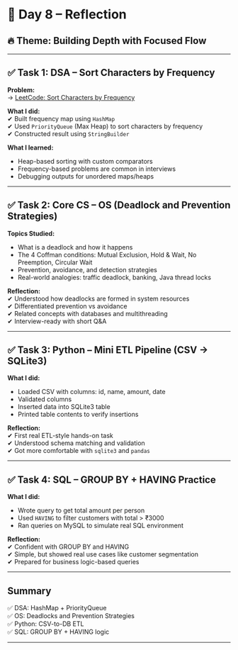 # 📅 Day 8 – Reflection

## 🔥 Theme: Building Depth with Focused Flow

---

## ✅ Task 1: DSA – Sort Characters by Frequency

**Problem:**  
→ [LeetCode: Sort Characters by Frequency](https://leetcode.com/problems/sort-characters-by-frequency/)

**What I did:**  
✔ Built frequency map using `HashMap`  
✔ Used `PriorityQueue` (Max Heap) to sort characters by frequency  
✔ Constructed result using `StringBuilder`  

**What I learned:**  
- Heap-based sorting with custom comparators  
- Frequency-based problems are common in interviews  
- Debugging outputs for unordered maps/heaps  

---

## ✅ Task 2: Core CS – OS (Deadlock and Prevention Strategies)

**Topics Studied:**  
- What is a deadlock and how it happens  
- The 4 Coffman conditions: Mutual Exclusion, Hold & Wait, No Preemption, Circular Wait  
- Prevention, avoidance, and detection strategies  
- Real-world analogies: traffic deadlock, banking, Java thread locks  

**Reflection:**  
✔ Understood how deadlocks are formed in system resources  
✔ Differentiated prevention vs avoidance  
✔ Related concepts with databases and multithreading  
✔ Interview-ready with short Q&A

---

## ✅ Task 3: Python – Mini ETL Pipeline (CSV → SQLite3)

**What I did:**  
- Loaded CSV with columns: id, name, amount, date  
- Validated columns  
- Inserted data into SQLite3 table  
- Printed table contents to verify insertions

**Reflection:**  
✔ First real ETL-style hands-on task  
✔ Understood schema matching and validation  
✔ Got more comfortable with `sqlite3` and `pandas`

---

## ✅ Task 4: SQL – GROUP BY + HAVING Practice

**What I did:**  
- Wrote query to get total amount per person  
- Used `HAVING` to filter customers with total > ₹3000  
- Ran queries on MySQL to simulate real SQL environment  

**Reflection:**  
✔ Confident with GROUP BY and HAVING  
✔ Simple, but showed real use cases like customer segmentation  
✔ Prepared for business logic-based queries

---

## Summary

✅ DSA: HashMap + PriorityQueue  
✅ OS: Deadlocks and Prevention Strategies  
✅ Python: CSV-to-DB ETL  
✅ SQL: GROUP BY + HAVING logic

---
